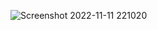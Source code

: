 
![Screenshot 2022-11-11 221020](https://user-images.githubusercontent.com/85480387/201389510-af1c8339-8ee7-4c30-b8ea-6011d65a9479.jpg)
